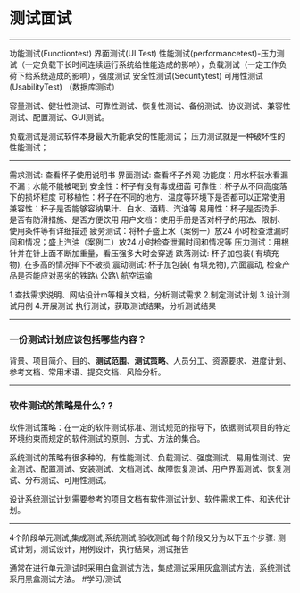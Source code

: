 # 测试面试
- - - -
功能测试(Functiontest)
界面测试(UI Test)
性能测试(performancetest)-压力测试（一定负载下长时间连续运行系统给性能造成的影响），负载测试（一定工作负荷下给系统造成的影响），强度测试
安全性测试(Securitytest)
可用性测试(UsabilityTest)
（数据库测试）

容量测试、健壮性测试、可靠性测试、恢复性测试、备份测试、协议测试、兼容性测试、配置测试、GUI测试。

负载测试是测试软件本身最大所能承受的性能测试；
压力测试就是一种破坏性的性能测试；
- - - -
需求测试: 查看杯子使用说明书
界面测试: 查看杯子外观
功能度：用水杯装水看漏不漏；水能不能被喝到
安全性：杯子有没有毒或细菌
可靠性：杯子从不同高度落下的损坏程度
可移植性：杯子在不同的地方、温度等环境下是否都可以正常使用
兼容性：杯子是否能够容纳果汁、白水、酒精、汽油等
易用性：杯子是否烫手、是否有防滑措施、是否方便饮用
用户文档：使用手册是否对杯子的用法、限制、使用条件等有详细描述
疲劳测试：将杯子盛上水（案例一）放24 小时检查泄漏时间和情况；盛上汽油（案例二）放24 小时检查泄漏时间和情况等
压力测试：用根针并在针上面不断加重量，看压强多大时会穿透
跌落测试: 杯子加包装( 有填充物), 在多高的情况摔下不破损
震动测试: 杯子加包装( 有填充物), 六面震动, 检查产品是否能应对恶劣的铁路\ 公路\ 航空运输

1.查找需求说明、网站设计m等相关文档，分析测试需求
2.制定测试计划
3.设计测试用例
4.开展测试 执行测试，获取测试结果，分析测试结果
- - - -
### 一份测试计划应该包括哪些内容？
背景、项目简介、目的、**测试范围**、**测试策略**、人员分工、资源要求、进度计划、参考文档、常用术语、提交文档、风险分析。
- - - -
### 软件测试的策略是什么? ?
软件测试策略：在一定的软件测试标准、测试规范的指导下，依据测试项目的特定环境约束而规定的软件测试的原则、方式、方法的集合。

系统测试的策略有很多种的，有性能测试、负载测试、强度测试、易用性测试、安全测试、配置测试、安装测试、文档测试、故障恢复测试、用户界面测试、恢复测试、分布测试、可用性测试。

设计系统测试计划需要参考的项目文档有软件测试计划、软件需求工件、和迭代计划。
- - - -
4个阶段单元测试,集成测试,系统测试,验收测试
每个阶段又分为以下五个步骤: 测试计划，测试设计，用例设计，执行结果，测试报告

通常在进行单元测试时采用白盒测试方法，集成测试采用灰盒测试方法，系统测试采用黑盒测试方法。
#学习/测试